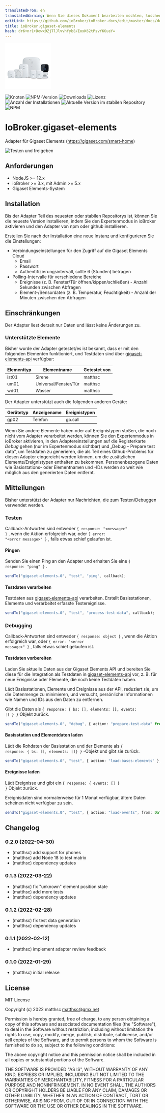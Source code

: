 ```yaml
---
translatedFrom: en
translatedWarning: Wenn Sie dieses Dokument bearbeiten möchten, löschen Sie bitte das Feld "translationsFrom". Andernfalls wird dieses Dokument automatisch erneut übersetzt
editLink: https://github.com/ioBroker/ioBroker.docs/edit/master/docs/de/adapterref/iobroker.gigaset-elements/README.md
title: ioBroker.gigaset-elements
hash: dr6+nr1+Dowx9ZjTlJlvvhfyb8/EoxK62tPsvY6OueY=
---
```

![Logo](../../../en/adapterref/iobroker.gigaset-elements/admin/gigaset-elements.png)

![Knoten](https://img.shields.io/node/v-lts/iobroker.gigaset-elements)
![NPM-Version](https://img.shields.io/npm/v/iobroker.gigaset-elements.svg)
![Downloads](https://img.shields.io/npm/dm/iobroker.gigaset-elements.svg)
![Lizenz](https://img.shields.io/npm/l/iobroker.gigaset-elements)
![Anzahl der Installationen](https://iobroker.live/badges/gigaset-elements-installed.svg)
![Aktuelle Version im stabilen Repository](https://iobroker.live/badges/gigaset-elements-stable.svg)
![NPM](https://nodei.co/npm/iobroker.gigaset-elements.png?downloads=true)

# IoBroker.gigaset-elements
Adapter für Gigaset Elements (https://gigaset.com/smart-home)

![Testen und freigeben](https://github.com/matthsc/ioBroker.gigaset-elements/workflows/Test%20and%20Release/badge.svg)

## Anforderungen
- NodeJS >= 12.x
- ioBroker >= 3.x, mit Admin >= 5.x
- Gigaset Elements-System

## Installation
Bis der Adapter Teil des neuesten oder stabilen Repositorys ist, können Sie die neueste Version installieren, indem Sie den Expertenmodus in ioBroker aktivieren und den Adapter von npm oder github installieren.

Erstellen Sie nach der Installation eine neue Instanz und konfigurieren Sie die Einstellungen:

- Verbindungseinstellungen für den Zugriff auf die Gigaset Elements Cloud
    -   Email
    -   Passwort
    - Authentifizierungsintervall, sollte 6 (Stunden) betragen
- Polling-Intervalle für verschiedene Bereiche
    - Ereignisse (z. B. Fenster/Tür öffnen/kippen/schließen) - Anzahl Sekunden zwischen Abfragen
    - Element-/Sensordaten (z. B. Temperatur, Feuchtigkeit) - Anzahl der Minuten zwischen den Abfragen

## Einschränkungen
Der Adapter liest derzeit nur Daten und lässt keine Änderungen zu.

### Unterstützte Elemente
Bisher wurde der Adapter getestet/es ist bekannt, dass er mit den folgenden Elementen funktioniert, und Testdaten sind über [gigaset-elements-api](https://github.com/matthsc/gigaset-elements-api) verfügbar:

| Elementtyp | Elementname | Getestet von |
| ------------ | --------------------- | --------- |
| ist01 | Sirene | matthsc |
| um01 | Universal/Fenster/Tür | matthsc |
| wd01 | Wasser | matthsc |

Der Adapter unterstützt auch die folgenden anderen Geräte:

| Gerätetyp | Anzeigename | Ereignistypen |
| ----------- | ------------- | ----------- |
| gp02 | Telefon | gp.call |

Wenn Sie andere Elemente haben oder auf Ereignistypen stoßen, die noch nicht vom Adapter verarbeitet werden, können Sie den Expertenmodus in ioBroker aktivieren, in den Adaptereinstellungen auf die Registerkarte _Debug_ gehen (nur im Expertenmodus sichtbar) und „Debug – Prepare test data", um Testdaten zu generieren, die als Teil eines Github-Problems für diesen Adapter eingereicht werden können, um die zusätzlichen Elemente/Ereignistypen enthalten zu bekommen. Personenbezogene Daten wie Basisstations- oder Elementnamen und -IDs werden so weit wie möglich aus den generierten Daten entfernt.

## Mitteilungen
Bisher unterstützt der Adapter nur Nachrichten, die zum Testen/Debuggen verwendet werden.

### Testen
Callback-Antworten sind entweder <code>{ response: &quot;&lt;message&gt;&quot; }</code> , wenn die Aktion erfolgreich war, oder <code>{ error: &quot;&lt;error message&gt;&quot; }</code> , falls etwas schief gelaufen ist.

#### Pingen
Senden Sie einen Ping an den Adapter und erhalten Sie eine <code>{ response: &quot;pong&quot; }</code> .

```ts
sendTo("gigaset-elements.0", "test", "ping", callback);
```

#### Testdaten verarbeiten
Testdaten aus [gigaset-elements-api](https://github.com/matthsc/gigaset-elements-api) verarbeiten. Erstellt Basisstationen, Elemente und verarbeitet erfasste Testereignisse.

```ts
sendTo("gigaset-elements.0", "test", "process-test-data", callback);
```

### Debugging
Callback-Antworten sind entweder <code>{ response: object }</code> , wenn die Aktion erfolgreich war, oder <code>{ error: &quot;&lt;error message&gt;&quot; }</code> , falls etwas schief gelaufen ist.

#### Testdaten vorbereiten
Laden Sie aktuelle Daten aus der Gigaset Elements API und bereiten Sie diese für die Integration als Testdaten in [gigaset-elements-api](https://github.com/matthsc/gigaset-elements-api) vor, z. B. für neue Ereignisse oder Elemente, die noch keine Testdaten haben.

Lädt Basisstationen, Elemente und Ereignisse aus der API, reduziert sie, um die Datenmenge zu minimieren, und versucht, persönliche Informationen wie Namen und IDs aus den Daten zu entfernen.

Gibt die Daten als <code>{ response: { bs: [], elements: [], events: [] } }</code> Objekt zurück.

```ts
sendTo("gigaset-elements.0", "debug", { action: "prepare-test-data" from?: Date }, callback);
```

#### Basisstation und Elementdaten laden
Lädt die Rohdaten der Basisstation und der Elemente als <code>{ response: { bs: [], elements: []} }</code> -Objekt und gibt sie zurück.

```ts
sendTo("gigaset-elements.0", "test", { action: "load-bases-elements" }, callback);
```

#### Ereignisse laden
Lädt Ereignisse und gibt ein <code>{ response: { events: [] } }</code> Objekt zurück.

Ereignisdaten sind normalerweise für 1 Monat verfügbar, ältere Daten scheinen nicht verfügbar zu sein.

```ts
sendTo("gigaset-elements.0", "test", { action: "load-events", from: Date, to: Date }, callback);
```

## Changelog

<!--
    Placeholder for the next version (at the beginning of the line):
    ### **WORK IN PROGRESS**
-->
### 0.2.0 (2022-04-30)

-   (matthsc) add support for phones
-   (matthsc) add Node 18 to test matrix
-   (matthsc) dependency updates

### 0.1.3 (2022-03-22)

-   (matthsc) fix "unknown" element position state
-   (matthsc) add more tests
-   (matthsc) dependency updates

### 0.1.2 (2022-02-28)

-   (matthsc) fix test data generation
-   (matthsc) dependency updates

### 0.1.1 (2022-02-12)

-   (matthsc) implement adapter review feedback

### 0.1.0 (2022-01-29)

-   (matthsc) initial release

## License

MIT License

Copyright (c) 2022 matthsc <matthsc@gmx.net>

Permission is hereby granted, free of charge, to any person obtaining a copy
of this software and associated documentation files (the "Software"), to deal
in the Software without restriction, including without limitation the rights
to use, copy, modify, merge, publish, distribute, sublicense, and/or sell
copies of the Software, and to permit persons to whom the Software is
furnished to do so, subject to the following conditions:

The above copyright notice and this permission notice shall be included in all
copies or substantial portions of the Software.

THE SOFTWARE IS PROVIDED "AS IS", WITHOUT WARRANTY OF ANY KIND, EXPRESS OR
IMPLIED, INCLUDING BUT NOT LIMITED TO THE WARRANTIES OF MERCHANTABILITY,
FITNESS FOR A PARTICULAR PURPOSE AND NONINFRINGEMENT. IN NO EVENT SHALL THE
AUTHORS OR COPYRIGHT HOLDERS BE LIABLE FOR ANY CLAIM, DAMAGES OR OTHER
LIABILITY, WHETHER IN AN ACTION OF CONTRACT, TORT OR OTHERWISE, ARISING FROM,
OUT OF OR IN CONNECTION WITH THE SOFTWARE OR THE USE OR OTHER DEALINGS IN THE
SOFTWARE.